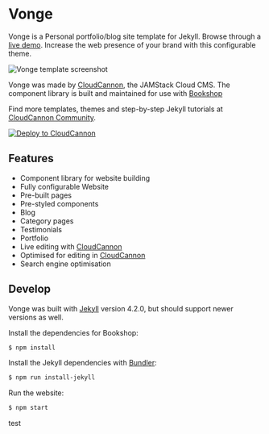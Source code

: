 # Vonge

Vonge is a Personal portfolio/blog site template for Jekyll. Browse through a [live demo](https://jazzed-kale.cloudvent.net/).
Increase the web presence of your brand with this configurable theme.

![Vonge template screenshot](_screenshot.png)

Vonge was made by [CloudCannon](http://cloudcannon.com/), the JAMStack Cloud CMS.
The component library is built and maintained for use with [Bookshop](https://github.com/cloudcannon/bookshop/)

Find more templates, themes and step-by-step Jekyll tutorials at [CloudCannon Community](https://cloudcannon.com/community/).

[![Deploy to CloudCannon](https://buttons.cloudcannon.com/deploy.svg)](https://app.cloudcannon.com/register#sites/connect/github/CloudCannon/vonge-jekyll-bookshop-template)

## Features

- Component library for website building
- Fully configurable Website
- Pre-built pages
- Pre-styled components
- Blog
- Category pages
- Testimonials
- Portfolio
- Live editing with [CloudCannon](http://cloudcannon.com/)
- Optimised for editing in [CloudCannon](http://cloudcannon.com/)
- Search engine optimisation

## Develop

Vonge was built with [Jekyll](http://jekyllrb.com/) version 4.2.0, but should support newer versions as well.

Install the dependencies for Bookshop:

```bash
$ npm install
```

Install the Jekyll dependencies with [Bundler](http://bundler.io/):

```bash
$ npm run install-jekyll
```

Run the website:

```bash
$ npm start
```

test

